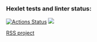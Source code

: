 ### Hexlet tests and linter status:
[![Actions Status](https://github.com/SevHope/frontend-project-11/actions/workflows/hexlet-check.yml/badge.svg)](https://github.com/SevHope/frontend-project-11/actions)
<a href="https://codeclimate.com/github/SevHope/frontend-project-11/maintainability"><img src="https://api.codeclimate.com/v1/badges/36988b341ba867a644a3/maintainability" /></a>

<a href="https://frontend-project-11-81wl.vercel.app/">RSS project</a>